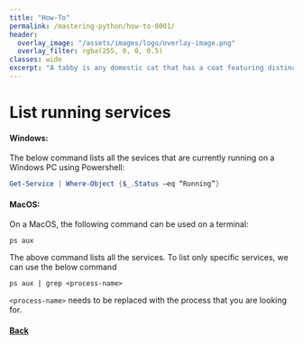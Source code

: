 ```yaml
---
title: "How-To"
permalink: /mastering-python/how-to-0001/
header:
  overlay_image: "/assets/images/logo/overlay-image.png"
  overlay_filter: rgba(255, 0, 0, 0.5)
classes: wide
excerpt: "A tabby is any domestic cat that has a coat featuring distinctive stripes, dots, lines or swirling patterns, usually with a mark resembling an 'M' on its forehead."
---
```


# List running services

#### Windows:
The below command lists all the sevices that are currently running on a Windows PC using Powershell:

```powershell
Get-Service | Where-Object {$_.Status –eq “Running”}
```

#### MacOS:
On a MacOS, the following command can be used on a terminal:

```terminal
ps aux
```

The above command lists all the services. To list only specific services, we can use the below command

```terminal
ps aux | grep <process-name>
```

`<process-name>` needs to be replaced with the process that you are looking for.

#### [Back](/mastering-python/notes-0001/)
